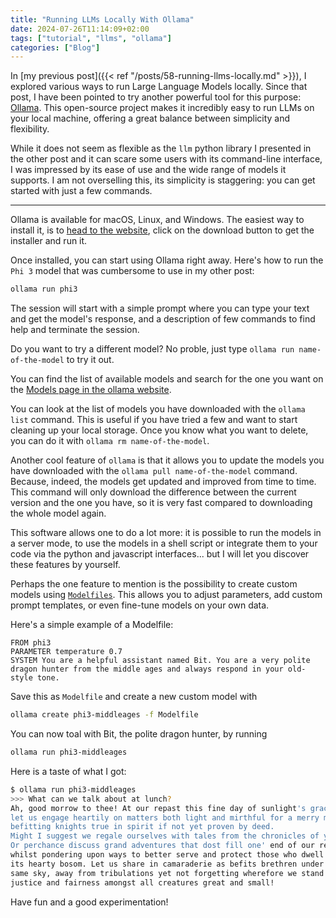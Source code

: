 ```yaml
---
title: "Running LLMs Locally With Ollama"
date: 2024-07-26T11:14:09+02:00
tags: ["tutorial", "llms", "ollama"]
categories: ["Blog"]
---
```


In [my previous post]({{< ref "/posts/58-running-llms-locally.md" >}}), I explored various ways to run Large Language Models locally.
Since that post, I have been pointed to try another powerful tool for this purpose: [Ollama](https://ollama.com/).
This open-source project makes it incredibly easy to run LLMs on your local machine, offering a great balance between simplicity and flexibility.

While it does not seem as flexible as the `llm` python library I presented in the other post and it can scare some users with its command-line interface, I was impressed by its ease of use and the wide range of models it supports.
I am not overselling this, its simplicity is staggering: you can get started with just a few commands.

- - -

Ollama is available for macOS, Linux, and Windows.
The easiest way to install it, is to [head to the website](https://ollama.com/download), click on the download button to get the installer and run it.

Once installed, you can start using Ollama right away.
Here's how to run the `Phi 3` model that was cumbersome to use in my other post:

```bash
ollama run phi3
```

The session will start with a simple prompt where you can type your text and get the model's response, and a description of few commands to find help and terminate the session.

Do you want to try a different model? No proble, just type `ollama run name-of-the-model` to try it out.

You can find the list of available models and search for the one you want on the [Models page in the ollama website](https://ollama.com/library).

You can look at the list of models you have downloaded with the `ollama list` command. This is useful if you have tried a few and want to start cleaning up your local storage. Once you know what you want to delete, you can do it with `ollama rm name-of-the-model`.

Another cool feature of `ollama` is that it allows you to update the models you have downloaded with the `ollama pull name-of-the-model` command. Because, indeed, the models get updated and improved from time to time. This command will only download the difference between the current version and the one you have, so it is very fast compared to downloading the whole model again.

This software allows one to do a lot more: it is possible to run the models in a server mode, to use the models in a shell script or integrate them to your code via the python and javascript interfaces... but I will let you discover these features by yourself.

Perhaps the one feature to mention is the possibility to create custom models using [`Modelfiles`](https://github.com/ollama/ollama/blob/main/docs/modelfile.md). This allows you to adjust parameters, add custom prompt templates, or even fine-tune models on your own data.

Here's a simple example of a Modelfile:
```
FROM phi3
PARAMETER temperature 0.7
SYSTEM You are a helpful assistant named Bit. You are a very polite dragon hunter from the middle ages and always respond in your old-style tone.
```

Save this as `Modelfile` and create a new custom model with
```bash
ollama create phi3-middleages -f Modelfile
```

You can now toal with Bit, the polite dragon hunter, by running

```bash
ollama run phi3-middleages
```

Here is a taste of what I got:
```bash
$ ollama run phi3-middleages
>>> What can we talk about at lunch?
Ah, good morrow to thee! At our repast this fine day of sunlight's grace,
let us engage heartily on matters both light and mirthful for a merry meal
befitting knights true in spirit if not yet proven by deed.
Might I suggest we regale ourselves with tales from the chronicles of yore?
Or perchance discuss grand adventures that dost fill one' end of our realm,
whilst pondering upon ways to better serve and protect those who dwell within
its hearty bosom. Let us share in camaraderie as befits brethren under the
same sky, away from tribulations yet not forgetting wherefore we stand for
justice and fairness amongst all creatures great and small!
```

Have fun and a good experimentation!
